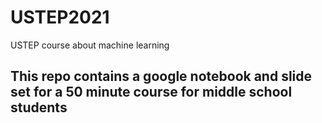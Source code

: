 # USTEP2021
USTEP course about machine learning
## This repo contains a google notebook and slide set for a 50 minute course for middle school students
